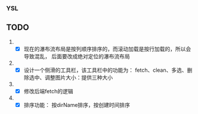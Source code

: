 ### YSL


## TODO

1. - [x] 现在的瀑布流布局是按列顺序排序的，而滚动加载是按行加载的，所以会导致混乱，
后面要改成绝对定位的瀑布流布局
2. - [x] 设计一个侧滑的工具栏，该工具栏中的功能为：
fetch、clean、多选、删除选中、调整图片大小：提供三种大小
3. - [x] 修改后端fetch的逻辑
4. - [x] 排序功能： 按dirName排序，按创建时间排序
